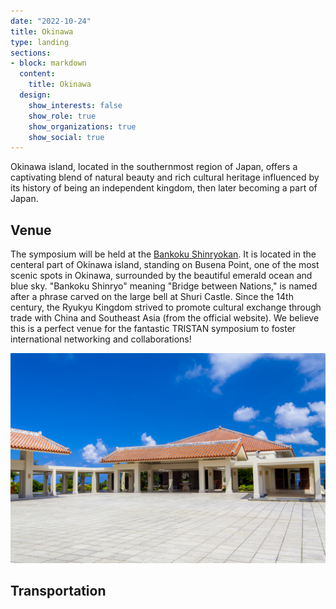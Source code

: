 ```yaml
---
date: "2022-10-24"
title: Okinawa
type: landing
sections:
- block: markdown
  content:
    title: Okinawa
  design:
    show_interests: false
    show_role: true
    show_organizations: true
    show_social: true
---
```


Okinawa island, located in the southernmost region of Japan, offers a captivating blend of natural beauty and rich cultural heritage influenced by its history of being an independent kingdom, then later becoming a part of Japan.


## Venue
The symposium will be held at the [Bankoku Shinryokan](https://www.shinryokan.com/menuIndex.jsp?id=21545&menuid=6407&funcid=28). It is located in the centeral part of Okinawa island, standing on Busena Point, one of the most scenic spots in Okinawa, surrounded by the beautiful emerald ocean and blue sky. "Bankoku Shinryo" meaning "Bridge between Nations," is named after a phrase carved on the large bell at Shuri Castle. Since the 14th century, the Ryukyu Kingdom strived to promote cultural exchange through trade with China and Southeast Asia (from the official website). We believe this is a perfect venue for the fantastic TRISTAN symposium to foster international networking and collaborations!

![](shinryokan1.jpg)

## Transportation

